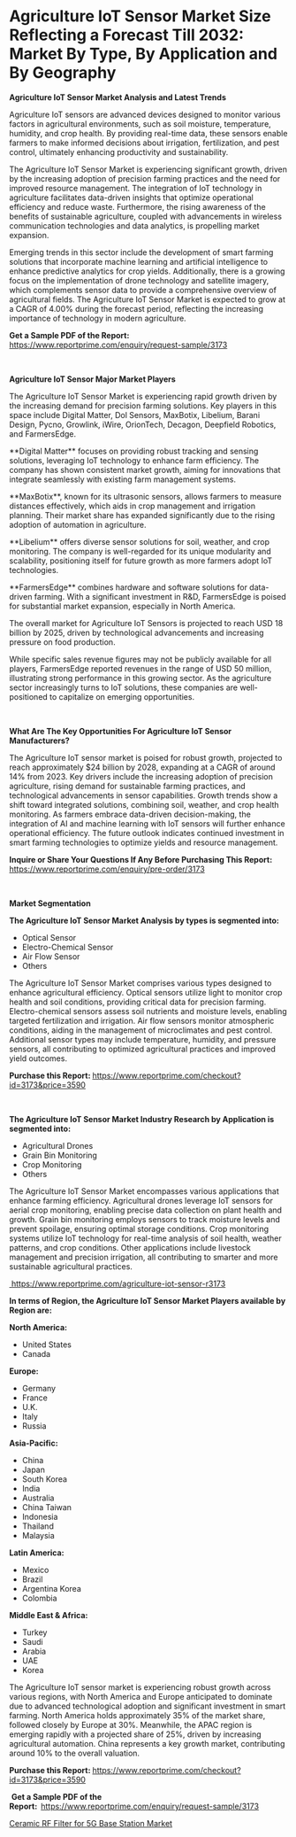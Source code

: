 <p><h1>Agriculture IoT Sensor Market Size Reflecting a Forecast Till 2032: Market By Type, By Application and By Geography</h1></p><p><strong>Agriculture IoT Sensor Market Analysis and Latest Trends</strong></p>
<p><p>Agriculture IoT sensors are advanced devices designed to monitor various factors in agricultural environments, such as soil moisture, temperature, humidity, and crop health. By providing real-time data, these sensors enable farmers to make informed decisions about irrigation, fertilization, and pest control, ultimately enhancing productivity and sustainability.</p><p>The Agriculture IoT Sensor Market is experiencing significant growth, driven by the increasing adoption of precision farming practices and the need for improved resource management. The integration of IoT technology in agriculture facilitates data-driven insights that optimize operational efficiency and reduce waste. Furthermore, the rising awareness of the benefits of sustainable agriculture, coupled with advancements in wireless communication technologies and data analytics, is propelling market expansion.</p><p>Emerging trends in this sector include the development of smart farming solutions that incorporate machine learning and artificial intelligence to enhance predictive analytics for crop yields. Additionally, there is a growing focus on the implementation of drone technology and satellite imagery, which complements sensor data to provide a comprehensive overview of agricultural fields. The Agriculture IoT Sensor Market is expected to grow at a CAGR of 4.00% during the forecast period, reflecting the increasing importance of technology in modern agriculture.</p></p>
<p><strong>Get a Sample PDF of the Report:&nbsp;</strong> <a href="https://www.reportprime.com/enquiry/request-sample/3173?utm_campaign=1789&utm_medium=2&utm_source=Github&utm_content=ia&utm_term=18032025&utm_id=agriculture-iot-sensor">https://www.reportprime.com/enquiry/request-sample/3173</a></p>
<p>&nbsp;</p>
<p><strong>Agriculture IoT Sensor Major Market Players</strong></p>
<p><p>The Agriculture IoT Sensor Market is experiencing rapid growth driven by the increasing demand for precision farming solutions. Key players in this space include Digital Matter, Dol Sensors, MaxBotix, Libelium, Barani Design, Pycno, Growlink, iWire, OrionTech, Decagon, Deepfield Robotics, and FarmersEdge.</p><p>**Digital Matter** focuses on providing robust tracking and sensing solutions, leveraging IoT technology to enhance farm efficiency. The company has shown consistent market growth, aiming for innovations that integrate seamlessly with existing farm management systems.</p><p>**MaxBotix**, known for its ultrasonic sensors, allows farmers to measure distances effectively, which aids in crop management and irrigation planning. Their market share has expanded significantly due to the rising adoption of automation in agriculture.</p><p>**Libelium** offers diverse sensor solutions for soil, weather, and crop monitoring. The company is well-regarded for its unique modularity and scalability, positioning itself for future growth as more farmers adopt IoT technologies. </p><p>**FarmersEdge** combines hardware and software solutions for data-driven farming. With a significant investment in R&D, FarmersEdge is poised for substantial market expansion, especially in North America. </p><p>The overall market for Agriculture IoT Sensors is projected to reach USD 18 billion by 2025, driven by technological advancements and increasing pressure on food production. </p><p>While specific sales revenue figures may not be publicly available for all players, FarmersEdge reported revenues in the range of USD 50 million, illustrating strong performance in this growing sector. As the agriculture sector increasingly turns to IoT solutions, these companies are well-positioned to capitalize on emerging opportunities.</p></p>
<p>&nbsp;</p>
<p><strong>What Are The Key Opportunities For Agriculture IoT Sensor Manufacturers?</strong></p>
<p><p>The Agriculture IoT sensor market is poised for robust growth, projected to reach approximately $24 billion by 2028, expanding at a CAGR of around 14% from 2023. Key drivers include the increasing adoption of precision agriculture, rising demand for sustainable farming practices, and technological advancements in sensor capabilities. Growth trends show a shift toward integrated solutions, combining soil, weather, and crop health monitoring. As farmers embrace data-driven decision-making, the integration of AI and machine learning with IoT sensors will further enhance operational efficiency. The future outlook indicates continued investment in smart farming technologies to optimize yields and resource management.</p></p>
<p><strong>Inquire or Share Your Questions If Any Before Purchasing This Report:</strong> <a href="https://www.reportprime.com/enquiry/pre-order/3173?utm_campaign=1789&utm_medium=2&utm_source=Github&utm_content=ia&utm_term=18032025&utm_id=agriculture-iot-sensor">https://www.reportprime.com/enquiry/pre-order/3173</a></p>
<p>&nbsp;</p>
<p><strong>Market Segmentation</strong></p>
<p><strong>The Agriculture IoT Sensor Market Analysis by types is segmented into:</strong></p>
<p><ul><li>Optical Sensor</li><li>Electro-Chemical Sensor</li><li>Air Flow Sensor</li><li>Others</li></ul></p>
<p><p>The Agriculture IoT Sensor Market comprises various types designed to enhance agricultural efficiency. Optical sensors utilize light to monitor crop health and soil conditions, providing critical data for precision farming. Electro-chemical sensors assess soil nutrients and moisture levels, enabling targeted fertilization and irrigation. Air flow sensors monitor atmospheric conditions, aiding in the management of microclimates and pest control. Additional sensor types may include temperature, humidity, and pressure sensors, all contributing to optimized agricultural practices and improved yield outcomes.</p></p>
<p><strong>Purchase this Report:&nbsp;</strong><a href="https://www.reportprime.com/checkout?id=3173&price=3590&utm_campaign=1789&utm_medium=2&utm_source=Github&utm_content=ia&utm_term=18032025&utm_id=agriculture-iot-sensor">https://www.reportprime.com/checkout?id=3173&price=3590</a></p>
<p>&nbsp;</p>
<p><strong>The Agriculture IoT Sensor Market Industry Research by Application is segmented into:</strong></p>
<p><ul><li>Agricultural Drones</li><li>Grain Bin Monitoring</li><li>Crop Monitoring</li><li>Others</li></ul></p>
<p><p>The Agriculture IoT Sensor Market encompasses various applications that enhance farming efficiency. Agricultural drones leverage IoT sensors for aerial crop monitoring, enabling precise data collection on plant health and growth. Grain bin monitoring employs sensors to track moisture levels and prevent spoilage, ensuring optimal storage conditions. Crop monitoring systems utilize IoT technology for real-time analysis of soil health, weather patterns, and crop conditions. Other applications include livestock management and precision irrigation, all contributing to smarter and more sustainable agricultural practices.</p></p>
<p><a href="https://www.reportprime.com/agriculture-iot-sensor-r3173?utm_campaign=1789&utm_medium=2&utm_source=Github&utm_content=ia&utm_term=18032025&utm_id=agriculture-iot-sensor">&nbsp;https://www.reportprime.com/agriculture-iot-sensor-r3173</a></p>
<p><strong>In terms of Region, the Agriculture IoT Sensor Market Players available by Region are:</strong></p>
<p>
    <p> <strong> North America: </strong>
        <ul>
            <li>United States</li>
            <li>Canada</li>
        </ul>
        </p> 
    <p> <strong> Europe: </strong>
        <ul>
            <li>Germany</li>
            <li>France</li>
            <li>U.K.</li>
            <li>Italy</li>
            <li>Russia</li>
        </ul>
        </p> 
    <p> <strong> Asia-Pacific: </strong>
        <ul>
            <li>China</li>
            <li>Japan</li>
            <li>South Korea</li>
            <li>India</li>
            <li>Australia</li>
            <li>China Taiwan</li>
            <li>Indonesia</li>
            <li>Thailand</li>
            <li>Malaysia</li>
        </ul>
        </p> 
    <p> <strong> Latin America: </strong>
        <ul>
            <li>Mexico</li>
            <li>Brazil</li>
            <li>Argentina Korea</li>
            <li>Colombia</li>
        </ul>
        </p> 
    <p> <strong> Middle East & Africa: </strong>
        <ul>
            <li>Turkey</li>
            <li>Saudi</li>
            <li>Arabia</li>
            <li>UAE</li>
            <li>Korea</li>
        </ul>
    </p>
    </p>
<p><p>The Agriculture IoT sensor market is experiencing robust growth across various regions, with North America and Europe anticipated to dominate due to advanced technological adoption and significant investment in smart farming. North America holds approximately 35% of the market share, followed closely by Europe at 30%. Meanwhile, the APAC region is emerging rapidly with a projected share of 25%, driven by increasing agricultural automation. China represents a key growth market, contributing around 10% to the overall valuation.</p></p>
<p><strong>Purchase this Report: </strong><a href="https://www.reportprime.com/checkout?id=3173&price=3590&utm_campaign=1789&utm_medium=2&utm_source=Github&utm_content=ia&utm_term=18032025&utm_id=agriculture-iot-sensor">https://www.reportprime.com/checkout?id=3173&price=3590</a></p>
<p>&nbsp;<strong>Get a Sample PDF of the Report:&nbsp;&nbsp;</strong><a href="https://www.reportprime.com/enquiry/request-sample/3173?utm_campaign=1789&utm_medium=2&utm_source=Github&utm_content=ia&utm_term=18032025&utm_id=agriculture-iot-sensor">https://www.reportprime.com/enquiry/request-sample/3173</a></p>
<p><strong></strong></p>
<p><p><a href="https://github.com/ridchycarlas/Market-Research-Report-List-1/blob/main/ceramic-rf-filter-for-5g-base-station-market.md?utm_campaign=1789&utm_medium=2&utm_source=Github&utm_content=ia&utm_term=18032025&utm_id=agriculture-iot-sensor">Ceramic RF Filter for 5G Base Station Market</a></p></p>